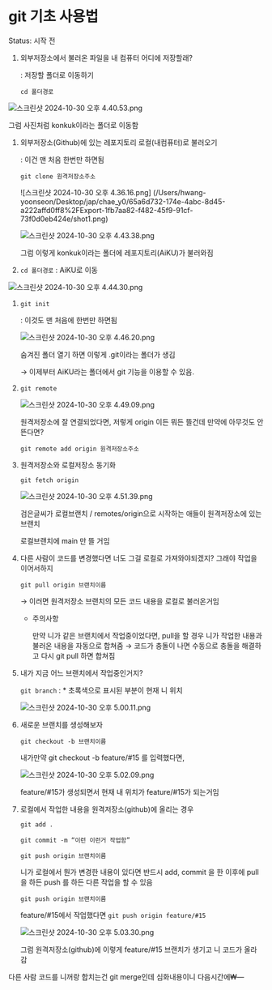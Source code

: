 # git 기초 사용법

Status: 시작 전

1. 외부저장소에서 불러온 파일을 내 컴퓨터 어디에 저장할래?
    
    : 저장할 폴더로 이동하기
    
    `cd 폴더경로`
    

![스크린샷 2024-10-30 오후 4.40.53.png](git%20%E1%84%80%E1%85%B5%E1%84%8E%E1%85%A9%20%E1%84%89%E1%85%A1%E1%84%8B%E1%85%AD%E1%86%BC%E1%84%87%E1%85%A5%E1%86%B8%2012ff6e2c65fc80208bd0c2b451c46ca0/%25E1%2584%2589%25E1%2585%25B3%25E1%2584%258F%25E1%2585%25B3%25E1%2584%2585%25E1%2585%25B5%25E1%2586%25AB%25E1%2584%2589%25E1%2585%25A3%25E1%2586%25BA_2024-10-30_%25E1%2584%258B%25E1%2585%25A9%25E1%2584%2592%25E1%2585%25AE_4.40.53.png)

그럼 사진처럼 konkuk이라는 폴더로 이동함

1. 외부저장소(Github)에 있는 레포지토리 로컬(내컴퓨터)로 불러오기
    
    : 이건 맨 처음 한번만 하면됨
    
    `git clone 원격저장소주소`
    
    ![스크린샷 2024-10-30 오후 4.36.16.png]
    (/Users/hwang-yoonseon/Desktop/jap/chae_y0/65a6d732-174e-4abc-8d45-a222affd0ff8%2FExport-1fb7aa82-f482-45f9-91cf-73f0d0eb424e/shot1.png)
    
    ![스크린샷 2024-10-30 오후 4.43.38.png](git%20%E1%84%80%E1%85%B5%E1%84%8E%E1%85%A9%20%E1%84%89%E1%85%A1%E1%84%8B%E1%85%AD%E1%86%BC%E1%84%87%E1%85%A5%E1%86%B8%2012ff6e2c65fc80208bd0c2b451c46ca0/%25E1%2584%2589%25E1%2585%25B3%25E1%2584%258F%25E1%2585%25B3%25E1%2584%2585%25E1%2585%25B5%25E1%2586%25AB%25E1%2584%2589%25E1%2585%25A3%25E1%2586%25BA_2024-10-30_%25E1%2584%258B%25E1%2585%25A9%25E1%2584%2592%25E1%2585%25AE_4.43.38.png)
    
    그럼 이렇게 konkuk이라는 폴더에 레포지토리(AiKU)가 불러와짐
    
2. `cd 폴더경로` : AiKU로 이동

![스크린샷 2024-10-30 오후 4.44.30.png](git%20%E1%84%80%E1%85%B5%E1%84%8E%E1%85%A9%20%E1%84%89%E1%85%A1%E1%84%8B%E1%85%AD%E1%86%BC%E1%84%87%E1%85%A5%E1%86%B8%2012ff6e2c65fc80208bd0c2b451c46ca0/%25E1%2584%2589%25E1%2585%25B3%25E1%2584%258F%25E1%2585%25B3%25E1%2584%2585%25E1%2585%25B5%25E1%2586%25AB%25E1%2584%2589%25E1%2585%25A3%25E1%2586%25BA_2024-10-30_%25E1%2584%258B%25E1%2585%25A9%25E1%2584%2592%25E1%2585%25AE_4.44.30.png)

1. `git init`
    
    : 이것도 맨 처음에 한번만 하면됨
    
    ![스크린샷 2024-10-30 오후 4.46.20.png](git%20%E1%84%80%E1%85%B5%E1%84%8E%E1%85%A9%20%E1%84%89%E1%85%A1%E1%84%8B%E1%85%AD%E1%86%BC%E1%84%87%E1%85%A5%E1%86%B8%2012ff6e2c65fc80208bd0c2b451c46ca0/%25E1%2584%2589%25E1%2585%25B3%25E1%2584%258F%25E1%2585%25B3%25E1%2584%2585%25E1%2585%25B5%25E1%2586%25AB%25E1%2584%2589%25E1%2585%25A3%25E1%2586%25BA_2024-10-30_%25E1%2584%258B%25E1%2585%25A9%25E1%2584%2592%25E1%2585%25AE_4.46.20.png)
    
    숨겨진 폴더 열기 하면 이렇게 .git이라는 폴더가 생김
    
    → 이제부터 AiKU라는 폴더에서 git 기능을 이용할 수 있음.
    

1. `git remote`
    
    ![스크린샷 2024-10-30 오후 4.49.09.png](git%20%E1%84%80%E1%85%B5%E1%84%8E%E1%85%A9%20%E1%84%89%E1%85%A1%E1%84%8B%E1%85%AD%E1%86%BC%E1%84%87%E1%85%A5%E1%86%B8%2012ff6e2c65fc80208bd0c2b451c46ca0/%25E1%2584%2589%25E1%2585%25B3%25E1%2584%258F%25E1%2585%25B3%25E1%2584%2585%25E1%2585%25B5%25E1%2586%25AB%25E1%2584%2589%25E1%2585%25A3%25E1%2586%25BA_2024-10-30_%25E1%2584%258B%25E1%2585%25A9%25E1%2584%2592%25E1%2585%25AE_4.49.09.png)
    
    원격저장소에 잘 연결되었다면, 저렇게 origin 이든 뭐든 뜰건데 만약에 아무것도 안뜬다면?
    
    `git remote add origin 원격저장소주소`
    
2. 원격저장소와 로컬저장소 동기화
    
    `git fetch origin`
    
    ![스크린샷 2024-10-30 오후 4.51.39.png](git%20%E1%84%80%E1%85%B5%E1%84%8E%E1%85%A9%20%E1%84%89%E1%85%A1%E1%84%8B%E1%85%AD%E1%86%BC%E1%84%87%E1%85%A5%E1%86%B8%2012ff6e2c65fc80208bd0c2b451c46ca0/%25E1%2584%2589%25E1%2585%25B3%25E1%2584%258F%25E1%2585%25B3%25E1%2584%2585%25E1%2585%25B5%25E1%2586%25AB%25E1%2584%2589%25E1%2585%25A3%25E1%2586%25BA_2024-10-30_%25E1%2584%258B%25E1%2585%25A9%25E1%2584%2592%25E1%2585%25AE_4.51.39.png)
    
    검은글씨가 로컬브랜치 / remotes/origin으로 시작하는 애들이 원격저장소에 있는 브랜치
    
    로컬브랜치에 main 만 뜰 거임
    

1. 다른 사람이 코드를 변경했다면 너도 그걸 로컬로 가져와야되겠지? 그래야 작업을 이어서하지
    
    `git pull origin 브랜치이름`
    
    → 이러면 원격저장소 브랜치의 모든 코드 내용을 로컬로 불러온거임
    
    - 주의사항
        
        만약 니가 같은 브랜치에서 작업중이었다면, pull을 할 경우 니가 작업한 내용과 불러온 내용을 자동으로 합쳐줌 → 코드가 충돌이 나면 수동으로 충돌을 해결하고 다시 git pull 하면 합쳐짐
        

1. 내가 지금 어느 브랜치에서 작업중인거지?
    
    `git branch` : * 초록색으로 표시된 부분이 현재 니 위치
    
    ![스크린샷 2024-10-30 오후 5.00.11.png](git%20%E1%84%80%E1%85%B5%E1%84%8E%E1%85%A9%20%E1%84%89%E1%85%A1%E1%84%8B%E1%85%AD%E1%86%BC%E1%84%87%E1%85%A5%E1%86%B8%2012ff6e2c65fc80208bd0c2b451c46ca0/%25E1%2584%2589%25E1%2585%25B3%25E1%2584%258F%25E1%2585%25B3%25E1%2584%2585%25E1%2585%25B5%25E1%2586%25AB%25E1%2584%2589%25E1%2585%25A3%25E1%2586%25BA_2024-10-30_%25E1%2584%258B%25E1%2585%25A9%25E1%2584%2592%25E1%2585%25AE_5.00.11.png)
    

1. 새로운 브랜치를 생성해보자
    
    `git checkout -b 브랜치이름`
    
    내가만약 git checkout -b feature/#15 를 입력했다면,
    
    ![스크린샷 2024-10-30 오후 5.02.09.png](git%20%E1%84%80%E1%85%B5%E1%84%8E%E1%85%A9%20%E1%84%89%E1%85%A1%E1%84%8B%E1%85%AD%E1%86%BC%E1%84%87%E1%85%A5%E1%86%B8%2012ff6e2c65fc80208bd0c2b451c46ca0/%25E1%2584%2589%25E1%2585%25B3%25E1%2584%258F%25E1%2585%25B3%25E1%2584%2585%25E1%2585%25B5%25E1%2586%25AB%25E1%2584%2589%25E1%2585%25A3%25E1%2586%25BA_2024-10-30_%25E1%2584%258B%25E1%2585%25A9%25E1%2584%2592%25E1%2585%25AE_5.02.09.png)
    
    feature/#15가 생성되면서 현재 내 위치가 feature/#15가 되는거임
    
2. 로컬에서 작업한 내용을 원격저장소(github)에 올리는 경우
    
    `git add .`
    
    `git commit -m “이런 이런거 작업함”`
    
    `git push origin 브랜치이름`
    
    니가 로컬에서 뭔가 변경한 내용이 있다면 반드시 add, commit 을 한 이후에 pull을 하든 push 를 하든 다른 작업을 할 수 있음
    
    `git push origin 브랜치이름` 
    
    feature/#15에서 작업했다면 `git push origin feature/#15`
    
    ![스크린샷 2024-10-30 오후 5.03.30.png](git%20%E1%84%80%E1%85%B5%E1%84%8E%E1%85%A9%20%E1%84%89%E1%85%A1%E1%84%8B%E1%85%AD%E1%86%BC%E1%84%87%E1%85%A5%E1%86%B8%2012ff6e2c65fc80208bd0c2b451c46ca0/%25E1%2584%2589%25E1%2585%25B3%25E1%2584%258F%25E1%2585%25B3%25E1%2584%2585%25E1%2585%25B5%25E1%2586%25AB%25E1%2584%2589%25E1%2585%25A3%25E1%2586%25BA_2024-10-30_%25E1%2584%258B%25E1%2585%25A9%25E1%2584%2592%25E1%2585%25AE_5.03.30.png)
    
    그럼 원격저장소(github)에 이렇게 feature/#15 브랜치가 생기고 니 코드가 올라감
    

다른 사람 코드를 니꺼랑 합치는건 git merge인데 심화내용이니 다음시간에₩—